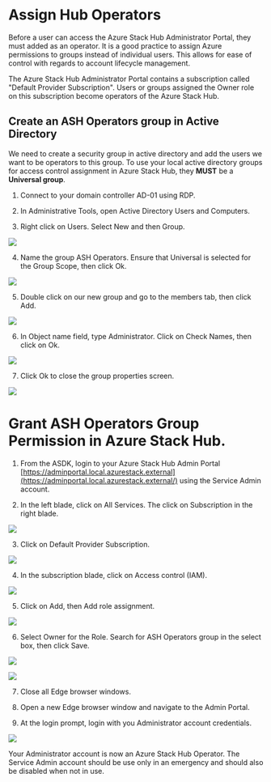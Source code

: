 # Assign Hub Operators

Before a user can access the Azure Stack Hub Administrator Portal, they must added as an operator. It is a good practice to assign Azure permissions to groups instead of individual users. This allows for ease of control with regards to account lifecycle management.

The Azure Stack Hub Administrator Portal contains a subscription called "Default Provider Subscription". Users or groups assigned the Owner role on this subscription become operators of the Azure Stack Hub.

## Create an ASH Operators group in Active Directory

We need to create a security group in active directory and add the users we want to be operators to this group. To use your local active directory groups for access control assignment in Azure Stack Hub, they **MUST** be a **Universal group**.

1. Connect to your domain controller AD-01 using RDP.


2. In Administrative Tools, open Active Directory Users and Computers.


3. Right click on Users. Select New and then Group.

![](images/Picture1.png)


4. Name the group ASH Operators. Ensure that Universal is selected for the Group Scope, then click Ok.

![](images/Picture2.png)

5. Double click on our new group and go to the members tab, then click Add.

![](images/Picture3.png)

6. In Object name field, type Administrator. Click on Check Names, then click on Ok.

![](images/Picture4.png)

7. Click Ok to close the group properties screen.

![](images/Picture5.png)

# **Grant ASH Operators Group Permission in Azure Stack Hub.**

1. From the ASDK, login to your Azure Stack Hub Admin Portal [https://adminportal.local.azurestack.external](https://adminportal.local.azurestack.external/) using the Service Admin account.


2. In the left blade, click on All Services. The click on Subscription in the right blade.

![](images/Picture6.png)


3. Click on Default Provider Subscription.

![](images/Picture7.png)


4. In the subscription blade, click on Access control (IAM).

![](images/Picture8.png)


5. Click on Add, then Add role assignment.

![](images/Picture9.png)


6. Select Owner for the Role. Search for ASH Operators group in the select box, then click Save.

![](images/Picture10.png)

![](images/Picture11.png)


7. Close all Edge browser windows.


8. Open a new Edge browser window and navigate to the Admin Portal.


9. At the login prompt, login with you Administrator account credentials.

![](images/Picture12.png)

Your Administrator account is now an Azure Stack Hub Operator. The Service Admin account should be use only in an emergency and should also be disabled when not in use.